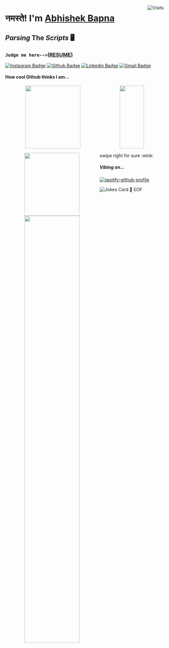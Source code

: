 
<a href="https://visitor-badge.laobi.icu/badge?page_id=LuciFR1809.visitor-badge&title=Visits"><img src="https://visitor-badge.laobi.icu/badge?page_id=LuciFR1809.visitor-badge&title=Visits" align="right" alt="Visits"></a>
# नमस्ते! I'm [Abhishek Bapna](https://github.com/LuciFR1809)
  ## **_Parsing_ The _Scripts_ 🖥️**
  ### `Judge me here-->`[(**RESUME**)](https://github.com/LuciFR1809/LuciFR1809/blob/main/Abhishek_Bapna_Resume.pdf)

[![Instagram Badge](https://img.shields.io/badge/-@the__all__baap-F44747?style=flat-square&labelColor=F44747&logo=instagram&logoColor=white&link=https://www.instagram.com/the_all_baap/)](https://instagram.com/the_all_baap)
[![Github Badge](https://img.shields.io/badge/-LuciFR1809-gray?style=flat-square&labelColor=gray&logo=github&logoColor=white&link=https://github.com/LuciFR1809)](https://github.com/LuciFR1809)
[![Linkedin Badge](https://img.shields.io/badge/-abhishek_bapna-blue?style=flat-square&labelColor=blue&logo=linkedin&logoColor=white&link=https://www.linkedin.com/in/abhishek-bapna-367204126/)](https://www.linkedin.com/in/abhishek-bapna-367204126/)
[![Gmail Badge](https://img.shields.io/badge/-abhishek.r.bapna@gmail.com-c14438?style=flat-square&logo=Gmail&logoColor=white&link=mailto:abhishek.r.bapna@gmail.com)](mailto:abhishek.r.bapna@gmail.com)
#### **How cool Github thinks I am...**
<p align=center>
<img width="59%" height="200px" align="center" src="https://github-readme-stats.vercel.app/api?username=LuciFR1809&theme=tokyonight&show_icons=true&hide_border=true&hide_title=true">
<img width="39%" height="200px" align="center" src="https://metrics.lecoq.io/LuciFR1809?template=classic&base.header=0&base.activity=0&base.community=0&base.repositories=0&base.metadata=0&isocalendar=1&isocalendar.duration=half-year&config.timezone=Asia%2FCalcuttae">
</p>
<p align=center>
<img width="59%" height="200px" align="left" src="https://github-readme-stats.vercel.app/api/top-langs/?username=LuciFR1809&layout=compact&theme=tokyonight&show_icons=true&hide_border=true">
<img width="59%" align="left" src="https://github-readme-stats.vercel.app/api/wakatime?username=LuciFR1809&theme=tokyonight&show_icons=true&hide_border=true&hide_title=true&v=2">
</p>
<a font-size=20>swipe right for sure :wink:</a>

##### _Vibing on..._
[![spotify-github-profile](https://spotify-github-profile.vercel.app/api/view?uid=jr4q2mdwv3p7n77tdjk5zy997&cover_image=false&theme=default)](https://github.com/kittinan/spotify-github-profile)

![Jokes Card](https://readme-jokes.vercel.app/api?bgColor=%23181d2a&textColor=%23275ea3&aColor=%23a9b7cb&borderColor=%234b5354) 💾 EOF
<!--#### **On this corner of the internet you'll find stuff like...**
![Lang stats](https://github-readme-stats.vercel.app/api/top-langs/?username=LuciFR1809&layout=compact&theme=tokyonight&show_icons=true&hide_border=true)
-->

